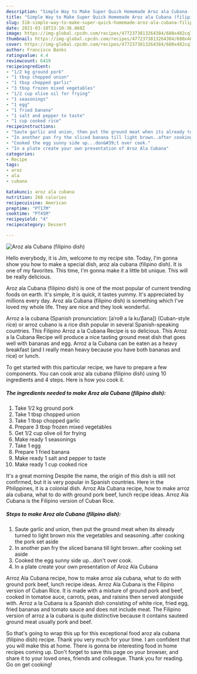 ```yaml
---
description: "Simple Way to Make Super Quick Homemade Aroz ala Cubana (filipino dish)"
title: "Simple Way to Make Super Quick Homemade Aroz ala Cubana (filipino dish)"
slug: 518-simple-way-to-make-super-quick-homemade-aroz-ala-cubana-filipino-dish
date: 2021-03-10T23:10:36.868Z
image: https://img-global.cpcdn.com/recipes/4772373813264384/680x482cq70/aroz-ala-cubana-filipino-dish-recipe-main-photo.jpg
thumbnail: https://img-global.cpcdn.com/recipes/4772373813264384/680x482cq70/aroz-ala-cubana-filipino-dish-recipe-main-photo.jpg
cover: https://img-global.cpcdn.com/recipes/4772373813264384/680x482cq70/aroz-ala-cubana-filipino-dish-recipe-main-photo.jpg
author: Francisco Banks
ratingvalue: 4.4
reviewcount: 6419
recipeingredient:
- "1/2 kg ground pork"
- "1 tbsp chopped union"
- "1 tbsp chopped garlic"
- "3 tbsp frozen mixed vegetables"
- "1/2 cup olive oil for frying"
- "1 seasonings"
- "1 egg"
- "1 fried banana"
- "1 salt and pepper to taste"
- "1 cup cooked rice"
recipeinstructions:
- "Saute garlic and union, then put the ground meat when its already turned to light brown mix the vegetables and seasoning..after cooking the pork set aside"
- "In another pan fry the sliced banana till light brown..after cooking set aside"
- "Cooked the egg sunny side up...don&#39;t over cook."
- "In a plate create your own presentation of Aroz Ala Cubana"
categories:
- Recipe
tags:
- aroz
- ala
- cubana

katakunci: aroz ala cubana 
nutrition: 268 calories
recipecuisine: American
preptime: "PT17M"
cooktime: "PT45M"
recipeyield: "4"
recipecategory: Dessert

---
```



![Aroz ala Cubana (filipino dish)](https://img-global.cpcdn.com/recipes/4772373813264384/680x482cq70/aroz-ala-cubana-filipino-dish-recipe-main-photo.jpg)

Hello everybody, it is Jim, welcome to my recipe site. Today, I'm gonna show you how to make a special dish, aroz ala cubana (filipino dish). It is one of my favorites. This time, I'm gonna make it a little bit unique. This will be really delicious.

Aroz ala Cubana (filipino dish) is one of the most popular of current trending foods on earth. It's simple, it is quick, it tastes yummy. It's appreciated by millions every day. Aroz ala Cubana (filipino dish) is something which I've loved my whole life. They are nice and they look wonderful.

Arroz a la cubana (Spanish pronunciation: [aˈroθ a la kuˈβana]) (Cuban-style rice) or arroz cubano is a rice dish popular in several Spanish-speaking countries. This Filipino Arroz a la Cubana Recipe is so delicious. This Arroz a la Cubana Recipe will produce a nice tasting ground meat dish that goes well with bananas and egg. Arroz a la Cubana can be eaten as a heavy breakfast (and I really mean heavy because you have both bananas and rice) or lunch.


To get started with this particular recipe, we have to prepare a few components. You can cook aroz ala cubana (filipino dish) using 10 ingredients and 4 steps. Here is how you cook it.

<!--inarticleads1-->

##### The ingredients needed to make Aroz ala Cubana (filipino dish):

1. Take 1/2 kg ground pork
1. Take 1 tbsp chopped union
1. Take 1 tbsp chopped garlic
1. Prepare 3 tbsp frozen mixed vegetables
1. Get 1/2 cup olive oil for frying
1. Make ready 1 seasonings
1. Take 1 egg
1. Prepare 1 fried banana
1. Make ready 1 salt and pepper to taste
1. Make ready 1 cup cooked rice


It&#39;s a great morning Despite the name, the origin of this dish is still not confirmed, but it is very popular in Spanish countries. Here in the Philippines, it is a colonial dish. Arroz Ala Cubana recipe, how to make arroz ala cubana, what to do with ground pork beef, lunch recipe ideas. Arroz Ala Cubana is the Filipino version of Cuban Rice. 

<!--inarticleads2-->

##### Steps to make Aroz ala Cubana (filipino dish):

1. Saute garlic and union, then put the ground meat when its already turned to light brown mix the vegetables and seasoning..after cooking the pork set aside
1. In another pan fry the sliced banana till light brown..after cooking set aside
1. Cooked the egg sunny side up...don&#39;t over cook.
1. In a plate create your own presentation of Aroz Ala Cubana


Arroz Ala Cubana recipe, how to make arroz ala cubana, what to do with ground pork beef, lunch recipe ideas. Arroz Ala Cubana is the Filipino version of Cuban Rice. It is made with a mixture of ground pork and beef, cooked in tomatoe auce, carrots, peas, and raisins then served alongside with. Arroz a la Cubana is a Spanish dish consisting of white rice, fried egg, fried bananas and tomato sauce and does not include meat. The Filipino version of arroz a la cubana is quite distinctive because it contains sauteed ground meat usually pork and beef. 

So that's going to wrap this up for this exceptional food aroz ala cubana (filipino dish) recipe. Thank you very much for your time. I am confident that you will make this at home. There is gonna be interesting food in home recipes coming up. Don't forget to save this page on your browser, and share it to your loved ones, friends and colleague. Thank you for reading. Go on get cooking!
